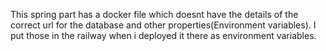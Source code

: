 This spring part has a docker file which doesnt have the details of the correct url for the database and other properties(Environment variables). I put those in the railway when i deployed it there as environment variables.
